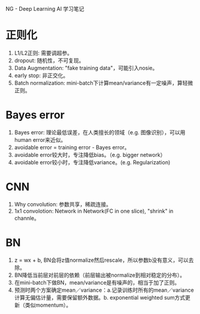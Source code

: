 NG - Deep Learning AI 学习笔记

# 正则化
1. L1/L2正则: 需要调超参。
2. dropout: 随机性，不可复现。
3. Data Augmentation: "fake training data"，可能引入nosie。
4. early stop: 非正交化。
5. Batch normalization: mini-batch下计算mean/variance有一定噪声，算轻微正则。

# Bayes error
1. Bayes error: 理论最低误差，在人类擅长的领域（e.g. 图像识别），可以用human error来近似。 
2. avoidable error = training error -  Bayes error。
3. avoidable error较大时，专注降低bias。（e.g. bigger network）
4. avoidable error较小时，专注降低variance。(e.g. Regularization)

# CNN
1. Why convolution: 参数共享，稀疏连接。
2. 1x1 convolotion: Network in Network(FC in one slice), "shrink" in channle。

# BN
1. z = wx + b, BN会将z值normalize然后rescale，所以参数b没有意义，可以去除。
2. BN降低当前层对前层的依赖（前层输出被normalize到相对稳定的分布）。
3. 在mini-batch下做BN，mean/variance是有噪声的，相当于加了正则。
4. 预测时两个方案确定mean／variance：a.记录训练时所有的mean／variance计算无偏估计量，需要保留额外数据。b. exponential weighted sum方式更新（类似momentum）。